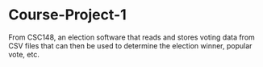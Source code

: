 # Course-Project-1
From CSC148, an election software that reads and stores voting data from CSV files that can then be used to determine the election winner, popular vote, etc.
